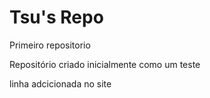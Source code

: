 # Tsu's Repo
 Primeiro repositorio

Repositório criado inicialmente como um teste


linha adcicionada no site
